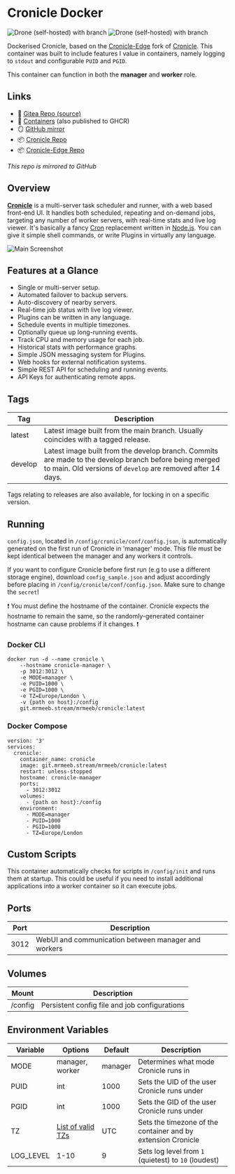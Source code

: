 # Cronicle Docker

![Drone (self-hosted) with branch](https://img.shields.io/drone/build/MrMeeb/cronicle-docker/main?label=latest&server=https%3A%2F%2Fdrone.mrmeeb.stream&style=for-the-badge) ![Drone (self-hosted) with branch](https://img.shields.io/drone/build/MrMeeb/cronicle-docker/develop?label=develop&server=https%3A%2F%2Fdrone.mrmeeb.stream&style=for-the-badge)

Dockerised Cronicle, based on the [Cronicle-Edge](https://github.com/cronicle-edge/cronicle-edge) fork of [Cronicle](https://github.com/jhuckaby/Cronicle). This container was built to include features I value in containers, namely logging to `stdout` and configurable `PUID` and `PGID`.

This container can function in both the **manager** and **worker** role.

## Links
- :tea: [Gitea Repo (source)](https://git.mrmeeb.stream/MrMeeb/cronicle-docker)
- :whale2: [Containers](https://git.mrmeeb.stream/MrMeeb/-/packages/container/cronicle/latest) (also published to GHCR)
- :mirror: [GitHub mirror](https://github.com/MrMeeb/cronicle-docker)
- :package: [Cronicle Repo](https://github.com/jhuckaby/Cronicle)
- :package: [Cronicle-Edge Repo](https://github.com/cronicle-edge/cronicle-edge)

*This repo is mirrored to GitHub*

## Overview

[**Cronicle**](https://github.com/jhuckaby/Cronicle) is a multi-server task scheduler and runner, with a web based front-end UI.  It handles both scheduled, repeating and on-demand jobs, targeting any number of worker servers, with real-time stats and live log viewer.  It's basically a fancy [Cron](https://en.wikipedia.org/wiki/Cron) replacement written in [Node.js](https://nodejs.org/).  You can give it simple shell commands, or write Plugins in virtually any language.

![Main Screenshot](https://pixlcore.com/software/cronicle/screenshots-new/job-details-complete.png)

## Features at a Glance

* Single or multi-server setup.
* Automated failover to backup servers.
* Auto-discovery of nearby servers.
* Real-time job status with live log viewer.
* Plugins can be written in any language.
* Schedule events in multiple timezones.
* Optionally queue up long-running events.
* Track CPU and memory usage for each job.
* Historical stats with performance graphs.
* Simple JSON messaging system for Plugins.
* Web hooks for external notification systems.
* Simple REST API for scheduling and running events.
* API Keys for authenticating remote apps.

## Tags

|Tag    |Description|
|-------|-----------|
|latest |Latest image built from the main branch. Usually coincides with a tagged release.|
|develop|Latest image built from the develop branch. Commits are made to the develop branch before being merged to main. Old versions of `develop` are removed after 14 days.|

Tags relating to releases are also available, for locking in on a specific version.

## Running 

`config.json`, located in `/config/cronicle/conf/config.json`, is automatically generated on the first run of Cronicle in 'manager' mode. This file must be kept identical between the manager and any workers it controls.

If you want to configure Cronicle before first run (e.g to use a different storage engine), download `config_sample.json` and adjust accordingly before placing in `/config/cronicle/conf/config.json`. Make sure to change the `secret`!

:exclamation: You must define the hostname of the container. Cronicle expects the hostname to remain the same, so the randomly-generated container hostname can cause problems if it changes. :exclamation:

### Docker CLI
```
docker run -d --name cronicle \
    --hostname cronicle-manager \
    -p 3012:3012 \
    -e MODE=manager \
    -e PUID=1000 \
    -e PGID=1000 \
    -e TZ=Europe/London \
    -v {path on host}:/config
    git.mrmeeb.stream/mrmeeb/cronicle:latest 
```

### Docker Compose

```
version: '3'
services:
  cronicle:
    container_name: cronicle
    image: git.mrmeeb.stream/mrmeeb/cronicle:latest
    restart: unless-stopped
    hostname: cronicle-manager
    ports:
      - 3012:3012
    volumes:
      - {path on host}:/config
    environment:
      - MODE=manager
      - PUID=1000
      - PGID=1000
      - TZ=Europe/London
```

## Custom Scripts

This container automatically checks for scripts in `/config/init` and runs them at startup. This could be useful if you need to install additional applications into a worker container so it can execute jobs.

## Ports

|Port |Description|
|-----|-----------|
|3012 |WebUI and communication between manager and workers|

## Volumes

|Mount |Description|
|------|-----------|
|/config |Persistent config file and job configurations|

## Environment Variables
|Variable|Options|Default|Description|
|--------|-------|-------|-------|
|MODE    |manager, worker|manager|Determines what mode Cronicle runs in
|PUID    |int    |1000   |Sets the UID of the user Cronicle runs under
|PGID    |int    |1000   |Sets the GID of the user Cronicle runs under
|TZ      |[List of valid TZs](https://en.wikipedia.org/wiki/List_of_tz_database_time_zones#List)    |UTC    |Sets the timezone of the container and by extension Cronicle
|LOG_LEVEL|1-10  |9      |Sets log level from `1` (quietest) to `10` (loudest)|
